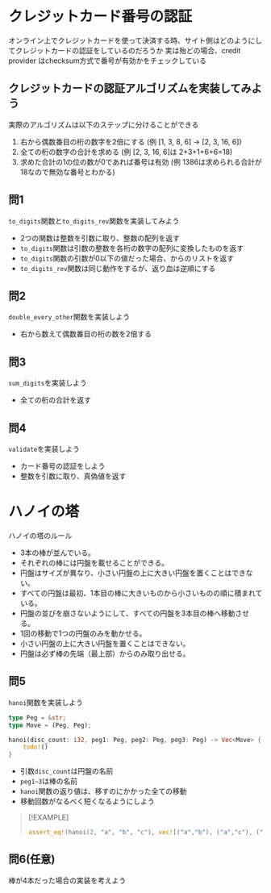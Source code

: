 # クレジットカード番号の認証

オンライン上でクレジットカードを使って決済する時、サイト側はどのようにしてクレジットカードの認証をしているのだろうか
実は殆どの場合、credit provider はchecksum方式で番号が有効かをチェックしている

## クレジットカードの認証アルゴリズムを実装してみよう

実際のアルゴリズムは以下のステップに分けることができる

1. 右から偶数番目の桁の数字を2倍にする (例 [1, 3, 8, 6] → [2, 3, 16, 6])
2. 全ての桁の数字の合計を求める (例 [2, 3, 16, 6]は 2+3+1+6+6=18)
3. 求めた合計の1の位の数が0であれば番号は有効 (例 1386は求められる合計が18なので無効な番号とわかる)

## 問1

`to_digits`関数と`to_digits_rev`関数を実装してみよう

- 2つの関数は整数を引数に取り、整数の配列を返す
- `to_digits`関数は引数の整数を各桁の数字の配列に変換したものを返す
- `to_digits`関数の引数が0以下の値だった場合、からのリストを返す
- `to_digits_rev`関数は同じ動作をするが、返り血は逆順にする

## 問2

`double_every_other`関数を実装しよう

- 右から数えて偶数番目の桁の数を2倍する

## 問3

`sum_digits`を実装しよう

- 全ての桁の合計を返す

## 問4

`validate`を実装しよう

- カード番号の認証をしよう
- 整数を引数に取り、真偽値を返す

# ハノイの塔

ハノイの塔のルール

- 3本の棒が並んでいる。
- それぞれの棒には円盤を載せることができる。
- 円盤はサイズが異なり、小さい円盤の上に大きい円盤を置くことはできない。
- すべての円盤は最初、1本目の棒に大きいものから小さいものの順に積まれている。
- 円盤の並びを崩さないようにして、すべての円盤を3本目の棒へ移動させる。
- 1回の移動で1つの円盤のみを動かせる。
- 小さい円盤の上に大きい円盤を置くことはできない。
- 円盤は必ず棒の先端（最上部）からのみ取り出せる。

## 問5

`hanoi`関数を実装しよう

```rs
type Peg = &str;
type Move = (Peg, Peg);

hanoi(disc_count: i32, peg1: Peg, peg2: Peg, peg3: Peg) -> Vec<Move> {
	todo!()
}
```

- 引数`disc_count`は円盤の名前
- `peg1~3`は棒の名前
- `hanoi`関数の返り値は、移すのにかかった全ての移動
- 移動回数がなるべく短くなるようにしよう

> [!EXAMPLE]
>
> ```rs
> assert_eq!(hanoi(2, "a", "b", "c"), vec![("a","b"), ("a","c"), ("b","c")]);
> ```

## 問6(任意)

棒が4本だった場合の実装を考えよう
